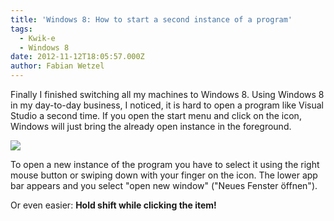 ```yaml
---
title: 'Windows 8: How to start a second instance of a program'
tags:
  - Kwik-e
  - Windows 8
date: 2012-11-12T18:05:57.000Z
author: Fabian Wetzel
---
```


Finally I finished switching all my machines to Windows 8\. Using Windows 8 in my day-to-day business, I noticed, it is hard to open a program like Visual Studio a second time. If you open the start menu and click on the icon, Windows will just bring the already open instance in the foreground.

![](111212_1605_Windows8How1.png)

To open a new instance of the program you have to select it using the right mouse button or swiping down with your finger on the icon. The lower app bar appears and you select "open new window" ("Neues Fenster öffnen").

Or even easier: **Hold shift while clicking the item!**


